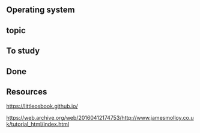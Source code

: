 ## Operating system 



## topic



## To study



## Done


## Resources

https://littleosbook.github.io/

https://web.archive.org/web/20160412174753/http://www.jamesmolloy.co.uk/tutorial_html/index.html